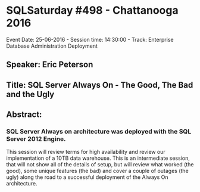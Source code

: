 # SQLSaturday #498 - Chattanooga 2016
Event Date: 25-06-2016 - Session time: 14:30:00 - Track: Enterprise Database Administration  Deployment
## Speaker: Eric Peterson
## Title: SQL Server Always On - The Good, The Bad and the Ugly
## Abstract:
### SQL Server Always on architecture was deployed with the SQL Server 2012 Engine.  

This session will review terms for high availability and review our implementation of a 10TB data warehouse.    This is an intermediate session, that will not show all of the details of setup, but will review what worked (the good), some unique features (the bad) and cover a couple of outages (the ugly) along the road to a successful deployment of the Always On architecture.   
